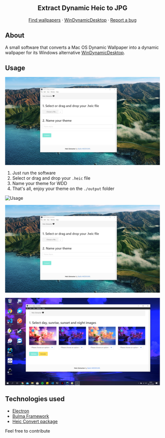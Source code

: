 <h2 align="center">Extract Dynamic Heic to JPG</h2>

  <p align="center">
    <a href="https://dynamicwallpaper.club/">Find wallpapers</a>
    ·
    <a href="https://github.com/t1m0thyj/WinDynamicDesktop">WinDynamicDesktop</a>
    ·
    <a href="https://github.com/meddouribadis/extract_heic/issues">Report a bug</a>
  </p>

## About

A small software that converts a Mac OS Dynamic Wallpaper into a dynamic wallpaper for its Windows alternative [WinDynamicDesktop](https://github.com/t1m0thyj/WinDynamicDesktop).

## Usage

![/demo/](./demo/demo_1.jpg)

1. Just run the software
2. Select or drag and drop your `.heic` file
3. Name your theme for WDD
4. That's all, enjoy your theme on the `./output` folder

![Usage](http://g.recordit.co/z5YaGH13Qm.gif)

![Usage](./demo/demo_1.jpg)

![Usage](./demo/demo_2.png)

## Technologies used

- [Electron](https://github.com/electron/electron)
- [Bulma Framework](https://github.com/jgthms/bulma)
- [Heic Convert package](https://github.com/catdad-experiments/heic-convert)

Feel free to contribute